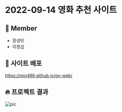 # 2022-09-14 영화 추천 사이트

## 🤝 Member

- 장성민
- 이정섭

## 🚀 사이트 배포

<https://min486.github.io/go-web/>

## 🔥 프로젝트 결과

![pic](./images/pic.gif)